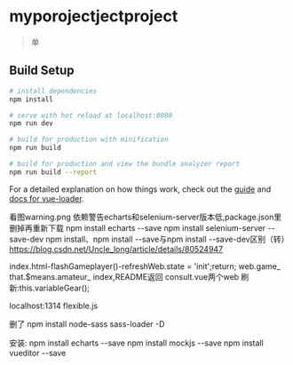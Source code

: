 # myporojectjectproject

> 单

## Build Setup

``` bash
# install dependencies
npm install

# serve with hot reload at localhost:8080
npm run dev

# build for production with minification
npm run build

# build for production and view the bundle analyzer report
npm run build --report
```

For a detailed explanation on how things work, check out the [guide](http://vuejs-templates.github.io/webpack/) and [docs for vue-loader](http://vuejs.github.io/vue-loader).

看图warning.png
依赖警告echarts和selenium-server版本低,package.json里删掉再重新下载
npm install echarts --save
npm install selenium-server --save-dev
npm install、npm install --save与npm install --save-dev区别（转）
https://blog.csdn.net/Uncle_long/article/details/80524947


index.html-flashGameplayer()-refreshWeb.state = 'init';return;
web.game_
that.$means.amateur_
index,README返回
consult.vue两个web
刷新:this.variableGear();

localhost:1314
flexible.js

删了
npm install node-sass sass-loader -D


安装:
npm install echarts --save
npm install mockjs --save
npm install vueditor --save
